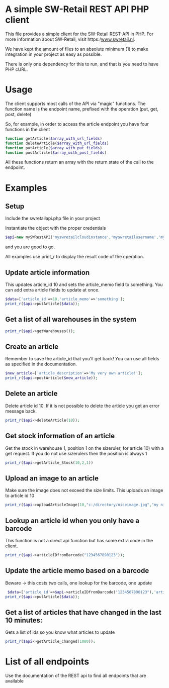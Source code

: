 # A simple  SW-Retail REST API PHP client

This file provides a simple client for the SW-Retail REST-API in PHP. For more information about SW-Retail, visit https:/www.swretail.nl. 

We have kept the amount of files to an absolute minimum (1) to make integration in your project as easy as possible.

There is only one dependency for this to run, and that is you need to have PHP cURL. 

# Usage
The client supports most calls of the API via "magic" functions. The function name is the endpoint name, prefixed with the operation (put, get, post, delete) 

So, for example, in order to access the article endpoint you have four functions in the client
~~~php
function getArticle($array_with_url_fields)
function deleteArticle($array_with_url_fields)
function putArticle($array_with_put_fields)     
function postArticle($array_with_post_fields)
~~~
All these functions return an array with the return state of the call to the endpoint. 


# Examples

## Setup 
Include the swretailapi.php file in your project

Instantiate the object with the proper credentials
```php
$api=new mySWRestAPI('myswretailcloudinstance','myswretailusername','myswretailpassword');
```
and you are good to go.

All examples use print_r to display the result code of the operation. 

## Update article information
This updates article_id 10 and sets the article_memo field to something. You can add extra article fields to update at once. 
```php
$data=['article_id'=>10,'article_memo'=>'something'];
print_r($api->putArticle($data));
```

## Get a list of all warehouses in the system
```php
print_r($api->getWarehouses());
```

## Create an article
Remember to save the article_id that you'll get back! You can use all fields as specified in the documentation.
```php
$new_article=['article_description'=>'My very own article!'];
print_r($api->postArticle($new_article));
```

## Delete an article
Delete article id 10. If it is not possible to delete the article you get an error message back. 
 ```php
 print_r($api->deleteArticle(10));
 ```

## Get stock information of an article
Get the stock in warehouse 1, position 1 on the sizeruler, for article 10) with a get request. If you do not use sizerulers then the position is always 1
```php
print_r($api->getArticle_Stock(10,2,1))
```

## Upload an image to an article
Make sure the image does not exceed the size limits. This uploads an image to article id 10
```php
print_r($api->uploadArticleImage(10,"c:/directory/niceimage.jpg","my nice image description"));
```

## Lookup an article id when you only have a barcode
This function is not a direct api function but has some extra code in the client. 
```php
print_r($api->articleIDfromBarcode("1234567890123"));
```

## Update the article memo based on a barcode
Beware -> this costs two calls, one lookup for the barcode, one update
```php
 $data=['article_id'=>$api->articleIDfromBarcode("1234567890123"),'article_memo'=>'something'];
print_r($api->putArticle($data));
```

## Get a list of articles that have changed in the last 10 minutes: 
Gets a list of ids so you know what articles to update
```php
print_r($api->getArticle_changed(1000));
```
# List of all endpoints 
Use the documentation of the REST api to find all endpoints that are available

